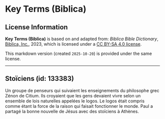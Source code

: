 # Key Terms (Biblica)

## License Information

**Key Terms (Biblica)** is based on and adapted from: _Biblica Bible Dictionary_, [Biblica, Inc.](https://www.biblica.com/), 2023, which is licensed under a [CC BY-SA 4.0 license](https://creativecommons.org/licenses/by-sa/4.0/legalcode.en).

This markdown version (created `2025-10-20`) is provided under the same license.



--------------------------------

## Stoïciens (id: 133383)

Un groupe de penseurs qui suivaient les enseignements du philosophe grec Zénon de Citium. Ils croyaient que les gens devaient vivre selon un ensemble de lois naturelles appelées le logos. Le logos était compris comme étant la force de la raison qui faisait fonctionner le monde. Paul a partagé la bonne nouvelle de Jésus avec des stoïciens à Athènes.


